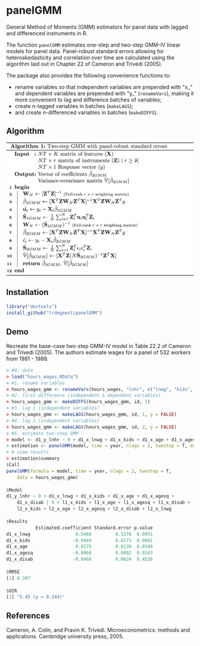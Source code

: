 # panelGMM

General Method of Moments (GMM) estimators for panel data with lagged and differenced instruments in R. 

The function `panelGMM` estimates one-step and two-step GMM-IV linear models for panel data. Panel-robust standard errors allowing for heteroskedasticity and correlation over time are calculated using the algorithm laid out in Chapter 22 of Cameron and Trivedi (2005). 

The package also provides the following convenience functions to:

* rename variables so that independent variables are prepended with "x_" and dependent variables are prepended with "y_" (`renameVars`), making it more convenient to lag and difference batches of variables;
* create *n*-lagged variables in batches (`makeLAGS`);
* and create *n*-differenced variables in batches (`makeDIFFS`).

## Algorithm

![](2GMM.png)

## Installation

```R
library("devtools")
install_github("lrdegeest/panelGMM")
```
## Demo

Recreate the base-case two-step GMM-IV model in Table 22.2 of Cameron and Trivedi (2005). The authors estimate wages for a panel of 532 workers from 1981 - 1988. 

```R
> #0. data
> load("hours_wages.RData")
> #1. rename variables
> hours_wages_gmm <- renameVars(hours_wages, "lnhr", c("lnwg", "kids", "age", "agesq", "disab"))
> #2. first difference (independent & dependent variables)
> hours_wages_gmm <- makeDIFFS(hours_wages_gmm, id, 1)
> #3. lag 1 (independent variables)
> hours_wages_gmm <- makeLAGS(hours_wages_gmm, id, 1, y = FALSE)
> #4. lag 2 (independent variables)
> hours_wages_gmm <- makeLAGS(hours_wages_gmm, id, 2, y = FALSE)
> #5. estimate two-step GMM
> model <- d1_y_lnhr ~ 0 + d1_x_lnwg + d1_x_kids + d1_x_age + d1_x_agesq + d1_x_disab | 0 + l1_x_kids + l1_x_age + l1_x_agesq + l1_x_disab + l2_x_kids + l2_x_age + l2_x_agesq + l2_x_disab + l2_x_lnwg
> estimation <- panelGMM(model, time = year, nlags = 2, twostep = T, data = hours_wages_gmm)
> # view results
> estimation$summary
$Call
panelGMM(formula = model, time = year, nlags = 2, twostep = T, 
    data = hours_wages_gmm)

$Model
d1_y_lnhr ~ 0 + d1_x_lnwg + d1_x_kids + d1_x_age + d1_x_agesq + 
    d1_x_disab | 0 + l1_x_kids + l1_x_age + l1_x_agesq + l1_x_disab + 
    l2_x_kids + l2_x_age + l2_x_agesq + l2_x_disab + l2_x_lnwg

$Results
           Estimated.coefficient Standard.error p.value
d1_x_lnwg                 0.5468         0.3276  0.0951
d1_x_kids                -0.0449         0.0271  0.0981
d1_x_age                  0.0275         0.0130  0.0340
d1_x_agesq               -0.0004         0.0002  0.0243
d1_x_disab               -0.0468         0.0624  0.4526

$RMSE
[1] 0.307

$OIR
[1] "5.45 (p = 0.244)"
```

## References

Cameron, A. Colin, and Pravin K. Trivedi. Microeconometrics: methods and applications. Cambridge university press, 2005.
